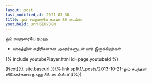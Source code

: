 ```yaml
---
layout: post
last_modified_at: 2021-03-30
title: ஓம் சயஞரையே நமஹ ௧௧ டைம்ஸ்
youtubeId: urrHSEUVB8M
---
```

 
 
 ஓம் சயஞரையே நமஹ  
 
 -  யாகத்தின் எதிரிகளான அசுரர்களுடன் யார் இருக்கிறார்கள் 
 
  
 
  
 
 
 
 
 
 


{% include youtubePlayer.html id=page.youtubeId %}
 
[Next]({{ site.baseurl }}{% link  split1/_posts/2013-10-21-ஓம் சுபந்தன விமோச்சனய நமஹ ௧௧ டைம்ஸ்.md%})
 
